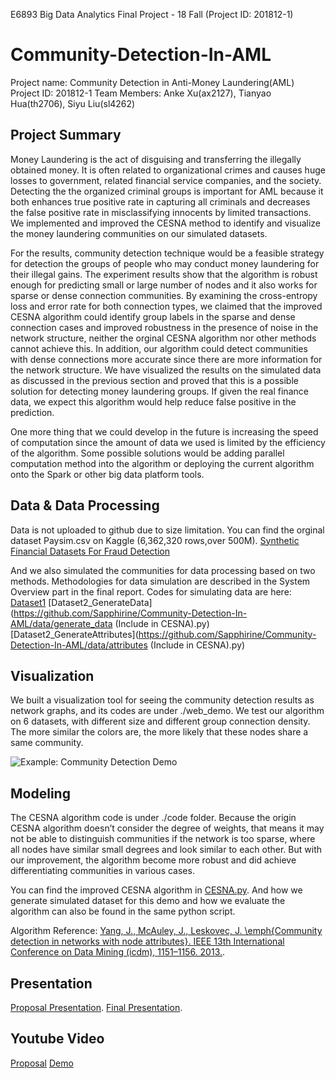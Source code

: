 E6893 Big Data Analytics Final Project - 18 Fall (Project ID: 201812-1)

# Community-Detection-In-AML
Project name: Community Detection in Anti-Money Laundering(AML)
Project ID: 201812-1 
Team Members: Anke Xu(ax2127),  Tianyao Hua(th2706),  Siyu Liu(sl4262)

## Project Summary
Money Laundering is the act of disguising and transferring the illegally obtained money. It is often related to organizational crimes and causes huge losses to government, related financial service companies, and the society. Detecting the the organized criminal groups is important for AML because it both enhances true positive rate in capturing all criminals and decreases the false positive rate in misclassifying innocents by limited transactions. We implemented and improved the CESNA method to identify and visualize the money laundering communities on our simulated datasets.

For the results, community detection technique would be a feasible strategy for detection the groups of people who may conduct money laundering for their illegal gains. The experiment results show that the algorithm is robust enough for predicting small or large number of nodes and it also works for sparse or dense connection communities. By examining the cross-entropy loss and error rate for both connection types, we claimed that the improved CESNA algorithm could identify group labels in the sparse and dense connection cases and improved robustness in the presence of noise in the network structure, neither the orginal CESNA algorithm nor other methods cannot achieve this. In addition, our algorithm could detect communities with dense connections more accurate since there are more information for the network structure. We have visualized the results on the simulated data as discussed in the previous section and proved that this is a possible solution for detecting money laundering groups. If given the real finance data, we expect this algorithm would help reduce false positive in the prediction. 

One more thing that we could develop in the future is increasing the speed of computation since the amount of data we used is limited by the efficiency of the algorithm. Some possible solutions would be adding parallel computation method into the algorithm or deploying the current algorithm onto the Spark or other big data platform tools.


## Data & Data Processing
Data is not uploaded to github due to size limitation. You can find the orginal dataset Paysim.csv on Kaggle (6,362,320 rows,over 500M).
[Synthetic Financial Datasets For Fraud Detection](https://www.kaggle.com/ntnu-testimon/paysim1)

And we also simulated the communities for data processing based on two methods. Methodologies for data simulation are described in the System Overview part in the final report. Codes for simulating data are here:
[Dataset1](https://github.com/Sapphirine/Community-Detection-In-AML/data/Paysim_Simulating.ipynb)
[Dataset2_GenerateData](https://github.com/Sapphirine/Community-Detection-In-AML/data/generate_data (Include in CESNA).py)
[Dataset2_GenerateAttributes](https://github.com/Sapphirine/Community-Detection-In-AML/data/attributes (Include in CESNA).py)

## Visualization
We built a visualization tool for seeing the community detection results as network graphs, and its codes are under ./web_demo. 
We test our algorithm on 6 datasets, with different size and different group connection density. 
The more similar the colors are, the more likely that these nodes share a same community.

![Example: Community Detection Demo](https://github.com/Sapphirine/Community-Detection-In-AML/web_demo/6.png)

## Modeling
The CESNA algorithm code is under ./code folder. Because the origin CESNA algorithm doesn’t consider the degree of weights, that means it may not be able to distinguish communities if the network is too sparse, where all nodes have similar small degrees and look similar to each other. But with our improvement, the algorithm become more robust and did achieve differentiating communities in various cases.

You can find the improved CESNA algorithm in [CESNA.py](https://github.com/Sapphirine/Community-Detection-In-AML/code/CESNA.py). And how we generate simulated dataset for this demo and how we evaluate the algorithm can also be found in the same python script.

Algorithm Reference:
[Yang, J., McAuley, J.,  Leskovec, J. \emph{Community detection in networks with node attributes}. IEEE 13th International Conference on Data Mining (icdm), 1151–1156. 2013.](https://github.com/Sapphirine/Community-Detection-In-AML/doc/cesna-icdm13.pdf).

## Presentation
[Proposal Presentation](https://github.com/Sapphirine/Community-Detection-In-AML/doc/BigData_Final_Project_Proposal.pdf).
[Final Presentation](https://github.com/Sapphirine/Community-Detection-In-AML/doc/BigData_Final_Project.pdf).

## Youtube Video
[Proposal](https://www.youtube.com/watch?v=v8HZH7oLGQg)
[Demo](https://www.youtube.com/watch?v=k0SItZ1MW-c)
